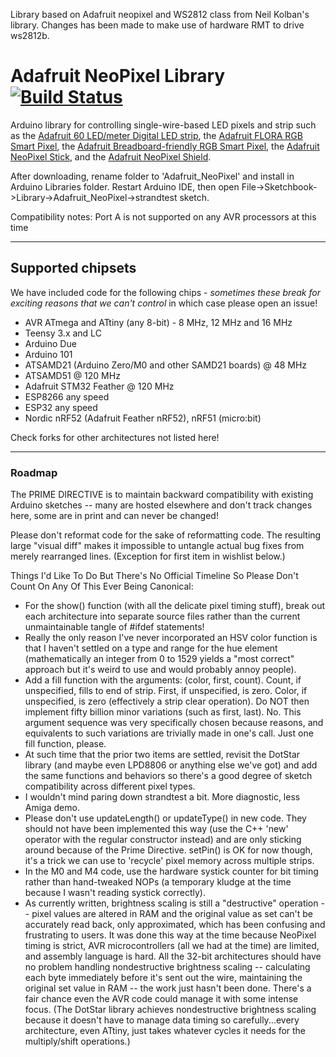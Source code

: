 Library based on Adafruit neopixel and WS2812 class from Neil Kolban's library. Changes has been made to make use of hardware RMT to drive ws2812b.

# Adafruit NeoPixel Library [![Build Status](https://travis-ci.org/adafruit/Adafruit_NeoPixel.svg?branch=master)](https://travis-ci.org/adafruit/Adafruit_NeoPixel)

Arduino library for controlling single-wire-based LED pixels and strip such as the [Adafruit 60 LED/meter Digital LED strip][strip], the [Adafruit FLORA RGB Smart Pixel][flora], the [Adafruit Breadboard-friendly RGB Smart Pixel][pixel], the [Adafruit NeoPixel Stick][stick], and the [Adafruit NeoPixel Shield][shield].

After downloading, rename folder to 'Adafruit_NeoPixel' and install in Arduino Libraries folder. Restart Arduino IDE, then open File->Sketchbook->Library->Adafruit_NeoPixel->strandtest sketch.

Compatibility notes: Port A is not supported on any AVR processors at this time

[flora]:  http://adafruit.com/products/1060
[strip]:  http://adafruit.com/products/1138
[pixel]:  http://adafruit.com/products/1312
[stick]:  http://adafruit.com/products/1426
[shield]: http://adafruit.com/products/1430

---

## Supported chipsets

We have included code for the following chips - *sometimes these break for exciting reasons that we can't control* in which case please open an issue!

 * AVR ATmega and ATtiny (any 8-bit) - 8 MHz, 12 MHz and 16 MHz
 * Teensy 3.x and LC
 * Arduino Due
 * Arduino 101
 * ATSAMD21 (Arduino Zero/M0 and other SAMD21 boards) @ 48 MHz
 * ATSAMD51 @ 120 MHz
 * Adafruit STM32 Feather @ 120 MHz
 * ESP8266 any speed
 * ESP32 any speed
 * Nordic nRF52 (Adafruit Feather nRF52), nRF51 (micro:bit)

Check forks for other architectures not listed here!

---

### Roadmap

The PRIME DIRECTIVE is to maintain backward compatibility with existing Arduino sketches -- many are hosted elsewhere and don't track changes here, some are in print and can never be changed!

Please don't reformat code for the sake of reformatting code. The resulting large "visual diff" makes it impossible to untangle actual bug fixes from merely rearranged lines. (Exception for first item in wishlist below.)

Things I'd Like To Do But There's No Official Timeline So Please Don't Count On Any Of This Ever Being Canonical:

  * For the show() function (with all the delicate pixel timing stuff), break out each architecture into separate source files rather than the current unmaintainable tangle of #ifdef statements!
  * Really the only reason I've never incorporated an HSV color function is that I haven't settled on a type and range for the hue element (mathematically an integer from 0 to 1529 yields a "most correct" approach but it's weird to use and would probably annoy people).
  * Add a fill function with the arguments: (color, first, count). Count, if unspecified, fills to end of strip. First, if unspecified, is zero. Color, if unspecified, is zero (effectively a strip clear operation). Do NOT then implement fifty billion minor variations (such as first, last). No. This argument sequence was very specifically chosen because reasons, and equivalents to such variations are trivially made in one's call. Just one fill function, please.
  * At such time that the prior two items are settled, revisit the DotStar library (and maybe even LPD8806 or anything else we've got) and add the same functions and behaviors so there's a good degree of sketch compatibility across different pixel types.
  * I wouldn't mind paring down strandtest a bit. More diagnostic, less Amiga demo.
  * Please don't use updateLength() or updateType() in new code. They should not have been implemented this way (use the C++ 'new' operator with the regular constructor instead) and are only sticking around because of the Prime Directive. setPin() is OK for now though, it's a trick we can use to 'recycle' pixel memory across multiple strips.
  * In the M0 and M4 code, use the hardware systick counter for bit timing rather than hand-tweaked NOPs (a temporary kludge at the time because I wasn't reading systick correctly).
  * As currently written, brightness scaling is still a "destructive" operation -- pixel values are altered in RAM and the original value as set can't be accurately read back, only approximated, which has been confusing and frustrating to users. It was done this way at the time because NeoPixel timing is strict, AVR microcontrollers (all we had at the time) are limited, and assembly language is hard. All the 32-bit architectures should have no problem handling nondestructive brightness scaling -- calculating each byte immediately before it's sent out the wire, maintaining the original set value in RAM -- the work just hasn't been done. There's a fair chance even the AVR code could manage it with some intense focus. (The DotStar library achieves nondestructive brightness scaling because it doesn't have to manage data timing so carefully...every architecture, even ATtiny, just takes whatever cycles it needs for the multiply/shift operations.)
